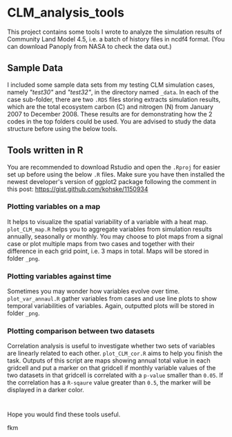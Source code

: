 # CLM_analysis_tools
This project contains some tools I wrote to analyze the simulation results of Community Land Model 4.5, i.e. a batch of history files in ncdf4 format. (You can download Panoply from NASA to check the data out.)

## Sample Data
I included some sample data sets from my testing CLM simulation cases, namely _"test30"_ and _"test32"_, in the directory named `_data`. In each of the case sub-folder, there are two `.RDS` files storing extracts simulation results, which are the total ecosystem carbon (C) and nitrogen (N) from January 2007 to December 2008. These results are for demonstrating how the 2 codes in the top folders could be used. You are advised to study the data structure before using the below tools.

## Tools written in R
You are recommended to download Rstudio and open the `.Rproj` for easier set up before using the below `.R` files. Make sure you have then installed the newest developer's version of ggplot2 package following the comment in this post: https://gist.github.com/kohske/1150934

### Plotting variables on a map
It helps to visualize the spatial variability of a variable with a heat map. `plot_CLM_map.R` helps you to aggregate variables from simulation results annually, seasonally or monthly. You may choose to plot maps from a signal case or plot multiple maps from two cases and together with their difference in each grid point, i.e. 3 maps in total. Maps will be stored in folder `_png`.

### Plotting variables against time
Sometimes you may wonder how variables evolve over time. `plot_var_annaul.R` gather variables from cases and use line plots to show temporal variabilities of variables. Again, outputted plots will be stored in folder `_png`.

### Plotting comparison between two datasets
Correlation analysis is useful to investigate whether two sets of variables are linearly related to each other. `plot_CLM_cor.R` aims to help you finish the task. Outputs of this script are maps showing annual total value in each gridcell and put a marker on that gridcell if monthly variable values of the two datasets in that gridcell is correlated with a `p-value` smaller than `0.05`. If the correlation has a `R-sqaure` value greater than `0.5`, the marker will be displayed in a darker color.

#
Hope you would find these tools useful.


fkm
